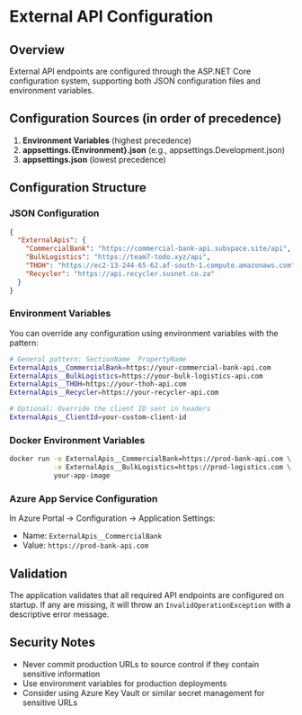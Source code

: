 # External API Configuration

## Overview
External API endpoints are configured through the ASP.NET Core configuration system, supporting both JSON configuration files and environment variables.

## Configuration Sources (in order of precedence)
1. **Environment Variables** (highest precedence)
2. **appsettings.{Environment}.json** (e.g., appsettings.Development.json)
3. **appsettings.json** (lowest precedence)

## Configuration Structure

### JSON Configuration
```json
{
  "ExternalApis": {
    "CommercialBank": "https://commercial-bank-api.subspace.site/api",
    "BulkLogistics": "https://team7-todo.xyz/api",
    "THOH": "https://ec2-13-244-65-62.af-south-1.compute.amazonaws.com",
    "Recycler": "https://api.recycler.susnet.co.za"
  }
}
```

### Environment Variables
You can override any configuration using environment variables with the pattern:
```bash
# General pattern: SectionName__PropertyName
ExternalApis__CommercialBank=https://your-commercial-bank-api.com
ExternalApis__BulkLogistics=https://your-bulk-logistics-api.com
ExternalApis__THOH=https://your-thoh-api.com
ExternalApis__Recycler=https://your-recycler-api.com

# Optional: Override the client ID sent in headers
ExternalApis__ClientId=your-custom-client-id
```

### Docker Environment Variables
```bash
docker run -e ExternalApis__CommercialBank=https://prod-bank-api.com \
           -e ExternalApis__BulkLogistics=https://prod-logistics.com \
           your-app-image
```

### Azure App Service Configuration
In Azure Portal → Configuration → Application Settings:
- Name: `ExternalApis__CommercialBank`
- Value: `https://prod-bank-api.com`

## Validation
The application validates that all required API endpoints are configured on startup. If any are missing, it will throw an `InvalidOperationException` with a descriptive error message.

## Security Notes
- Never commit production URLs to source control if they contain sensitive information
- Use environment variables for production deployments
- Consider using Azure Key Vault or similar secret management for sensitive URLs